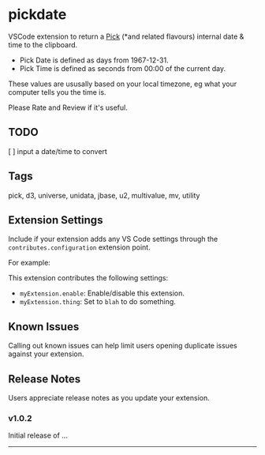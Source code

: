 # pickdate

VSCode extension to return a [Pick](https://en.wikipedia.org/wiki/Pick_operating_system) (*and related flavours) internal date &amp; time to the clipboard.

- Pick Date is defined as days from 1967-12-31.
- Pick Time is defined as seconds from 00:00 of the current day.

These values are ususally based on your local timezone, eg what your computer tells you the time is.

Please Rate and Review if it's useful.

## TODO

[ ] input a date/time to convert

## Tags

pick, d3, universe, unidata, jbase, u2, multivalue, mv, utility

## Extension Settings

Include if your extension adds any VS Code settings through the `contributes.configuration` extension point.

For example:

This extension contributes the following settings:

- `myExtension.enable`: Enable/disable this extension.
- `myExtension.thing`: Set to `blah` to do something.

## Known Issues

Calling out known issues can help limit users opening duplicate issues against your extension.

## Release Notes

Users appreciate release notes as you update your extension.

### v1.0.2

Initial release of ...

---
